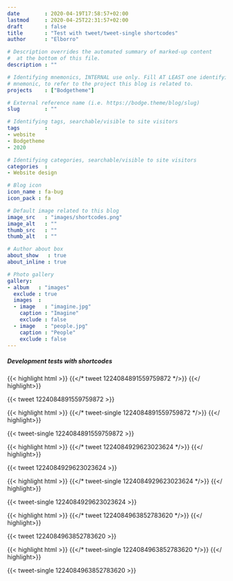 ```yaml
---
date        : 2020-04-19T17:58:57+02:00
lastmod     : 2020-04-25T22:31:57+02:00
draft       : false
title       : "Test with tweet/tweet-single shortcodes"
author      : "Elborro"

# Description overrides the automated summary of marked-up content
#  at the bottom of this file.
description : ""

# Identifying mnemonics, INTERNAL use only. Fill AT LEAST one identifying
# mnemonic, to refer to the project this blog is related to.
projects    : ["Bodgetheme"]

# External reference name (i.e. https://bodge.theme/blog/slug)
slug        : ""

# Identifying tags, searchable/visible to site visitors
tags        :
- website
- Bodgetheme
- 2020

# Identifying categories, searchable/visible to site visitors
categories  :
- Website design

# Blog icon
icon_name : fa-bug
icon_pack : fa

# Default image related to this blog
image_src   : "images/shortcodes.png"
image_alt   : ""
thumb_src   : ""
thumb_alt   : ""

# Author about box
about_show   : true
about_inline : true

# Photo gallery
gallery:
- album   : "images"
  exclude : true
  images  :
  - image   : "imagine.jpg"
    caption : "Imagine"
    exclude : false
  - image   : "people.jpg"
    caption : "People"
    exclude : false
---
```


##### Development tests with shortcodes

<!--more-->

{{< highlight html >}}
{{</* tweet 1224084891559759872 */>}}
{{</ highlight>}}

{{< tweet 1224084891559759872 >}}

{{< highlight html >}}
{{</* tweet-single 1224084891559759872 */>}}
{{</ highlight>}}

{{< tweet-single 1224084891559759872 >}}




{{< highlight html >}}
{{</* tweet 1224084929623023624 */>}}
{{</ highlight>}}

{{< tweet 1224084929623023624 >}}

{{< highlight html >}}
{{</* tweet-single 1224084929623023624 */>}}
{{</ highlight>}}

{{< tweet-single 1224084929623023624 >}}




{{< highlight html >}}
{{</* tweet 1224084963852783620 */>}}
{{</ highlight>}}

{{< tweet 1224084963852783620 >}}

{{< highlight html >}}
{{</* tweet-single 1224084963852783620 */>}}
{{</ highlight>}}

{{< tweet-single 1224084963852783620 >}}
